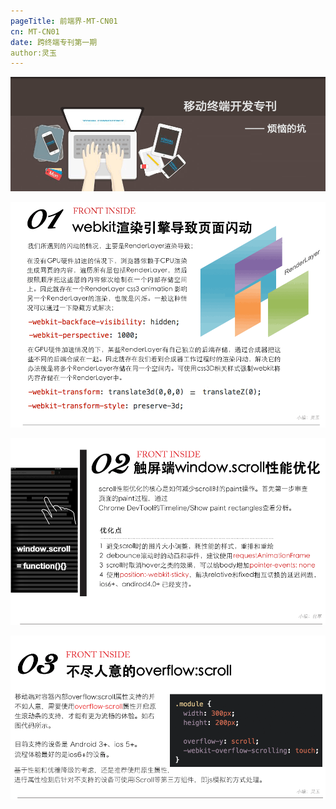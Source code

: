 ```yaml
--- 
pageTitle: 前端界-MT-CN01 
cn: MT-CN01 
date: 跨终端专刊第一期
author:灵玉
---
```


![snapchat](./images/cover.png)

[![webkit导致页面闪烁](./images/flicker.png)](http://blog.csdn.net/milado_nju/article/details/7292131)

![window.scroll优化](./images/windowscroll.png)

![overflow:auto](./images/overflow.png)
